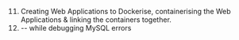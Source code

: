 11. Creating Web Applications to Dockerise, containerising the Web Applications & linking the containers together.
12. -- while debugging MySQL errors
